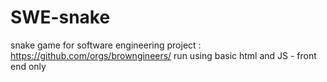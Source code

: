 # SWE-snake
snake game for software engineering project : https://github.com/orgs/browngineers/
run using basic html and JS - front end only 
